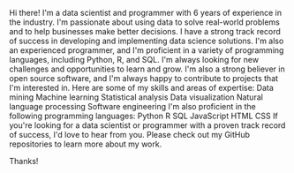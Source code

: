 Hi there! I'm a data scientist and programmer with 6 years of experience in the industry. I'm passionate about using data to solve real-world problems and to help businesses make better decisions.
I have a strong track record of success in developing and implementing data science solutions. I'm also an experienced programmer, and I'm proficient in a variety of programming languages, including Python, R, and SQL.
I'm always looking for new challenges and opportunities to learn and grow. I'm also a strong believer in open source software, and I'm always happy to contribute to projects that I'm interested in.
Here are some of my skills and areas of expertise:
Data mining
Machine learning
Statistical analysis
Data visualization
Natural language processing
Software engineering
I'm also proficient in the following programming languages:
Python
R
SQL
JavaScript
HTML
CSS
If you're looking for a data scientist or programmer with a proven track record of success, I'd love to hear from you.
Please check out my GitHub repositories to learn more about my work.

Thanks!
